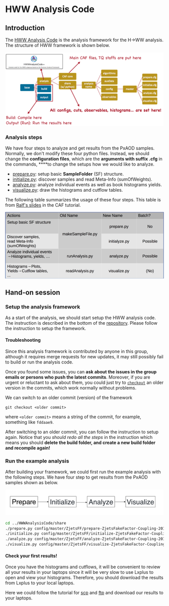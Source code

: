 # HWW Analysis Code

## Introduction

The [HWW Analysis Code](https://gitlab.cern.ch/atlas-physics/higgs/hww/HWWAnalysisCode) is the analysis framework for the H→WW analysis. The structure of HWW framework is shown below.

![](../../../../.gitbook/assets/ying-mu-kuai-zhao-20190117-shang-wu-11.29.18.png)

### Analysis steps

We have four steps to analyze and get results from the PxAOD samples. Normally, we don't modify these four python files. Instead, we should change the **configuration files**, which are the **arguments with suffix .cfg** in the commands, ****to change the setups how we would like to analyze. 

* [prepare.py](https://gitlab.cern.ch/atlas-physics/higgs/hww/HWWAnalysisCode/blob/master/share/prepare.py):  setup basic **SampleFolder** \(SF\) structure.
* [initialize.py](https://gitlab.cern.ch/atlas-physics/higgs/hww/HWWAnalysisCode/blob/master/share/initialize.py): discover samples and read Meta-Info \(sumOfWeights\).
* [analyze.py](https://gitlab.cern.ch/atlas-physics/higgs/hww/HWWAnalysisCode/blob/master/share/analyze.py): analyze individual events as well as book histograms  yields.
* [visualize.py](https://gitlab.cern.ch/atlas-physics/higgs/hww/HWWAnalysisCode/blob/master/share/visualize.py): draw the histograms and cutflow tables.

The following table summarizes the usage of these four steps. This table is from [Ralf's slides](https://indico.cern.ch/event/771763/contributions/3207844/attachments/1767899/2871281/caf_tutorial_concepts.pdf) in the CAF tutorial.

![](../../../../.gitbook/assets/ying-mu-kuai-zhao-20190119-xia-wu-8.46.07.png)

## Hand-on session

### Setup the analysis framework

As a start of the analysis, we should start setup the HWW analysis code. The instruction is described in the bottom of the [repository](https://gitlab.cern.ch/atlas-physics/higgs/hww/HWWAnalysisCode/tree/master). Please follow the instruction to setup the framework. 

#### Troubleshooting

Since this analysis framework is contributed by anyone in this group, although it requires merge requests for new updates, it may still possibly fail to build or run the analysis code. 

Once you found some issues, you can **ask about the issues in the group emails or persons who push the latest commits**. Moreover, if you are urgent or reluctant to ask about them, you could just try to [`checkout`](../../../../git/basic-git-local.md#git-checkout-qie-fen-zhi)  an older version in the commits, which work normally without problems.

We can switch to an older commit \(version\) of the framework

```text
git checkout <older commit>
```

where `<older commit>` means a string of the commit, for example, something like `fddaae9`. 

After switching to an older commit, you can follow the instruction to setup again. Notice that you _should redo all the steps_ in the instruction which means you should **delete the build folder, and create a new build folder and recompile again!**

### Run the example analysis

After building your framework, we could first run the example analysis with the following steps. We have four step to get results from the PxAOD samples shown as below. 

![](../../../../.gitbook/assets/ying-mu-kuai-zhao-20190610-xia-wu-8.07.59.png)

```bash
cd ../HWWAnalysisCode/share
./prepare.py config/master/ZjetsFF/prepare-ZjetsFakeFactor-Coupling-2018.cfg
./initialize.py config/master/ZjetsFF/initialize-ZjetsFakeFactor-Coupling-2018.cfg
./analyze.py config/master/ZjetsFF/analyze-ZjetsFakeFactor-Coupling-2018.cfg
./visualize.py config/master/ZjetsFF/visualize-ZjetsFakeFactor-Coupling-2018.cfg
```

#### Check your first results!

Once you have the histograms and cutflows, it will be convenient to review all your results in your laptops since it will be very slow to use Lxplus to open and view your histograms. Therefore, you should download the results from Lxplus to your local laptops. 

Here we could follow the tutorial for [scp](../../../../connect_to_the_server/linux-advanced.md#scp) and [ftp](../../../../connect_to_the_server/linux-advanced.md#ftp-service) and download our results to your laptops. 

```text

```

#### 

